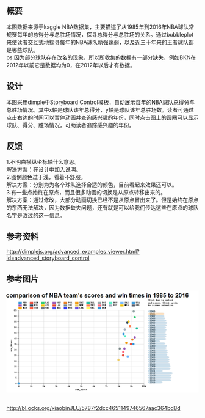 ## 概要   
本图数据来源于kaggle NBA数据集，主要描述了从1985年到2016年NBA球队常规赛每年的总得分与总胜场情况，探寻总得分与总胜场的关系。通过bubbleplot来使读者交互式地探寻每年的NBA球队孰强孰弱，以及近三十年来的王者球队都是哪些球队。  
ps:因为部分球队存在改名的现象，所以所收集的数据有一部分缺失，例如BKN在2012年以前它是数据均为0，在2012年以后才有数据。
    
## 设计  
本图采用dimple中Storyboard Control模板，自动展示每年的NBA球队总得分与总胜场情况。其中x轴是球队该年总得分，y轴是球队该年总胜场数。读者可通过点击右边的时间可以暂停动画并查询感兴趣的年份，同时点击图上的圆圈可以显示球队、得分、胜场情况，可助读者追踪感兴趣的年份。  
  
## 反馈
1.不明白横纵坐标轴什么意思。  
解决方案：在设计中加入说明。  
2.图例颜色过于浅，看着不舒服。  
解决方案：分别为为各个球队选择合适的颜色，目前看起来效果还可以。  
3.有一些点始终在原点，而且很多动画的切换是从原点转移出来的。  
解决方案：通过修改，大部分动画切换已经不是从原点冒出来了。但是始终在原点的东西无法解决，因为数据缺失问题，还有就是可以给我们传达这些在原点的球队名字是改过的这一信息。  
  
## 参考资料
http://dimplejs.org/advanced_examples_viewer.html?id=advanced_storyboard_control

## 参考图片
![alt](picture.jpg)

## 
http://bl.ocks.org/xiaobinJLU/5787f2dcc4651149746567aac364bd8d
